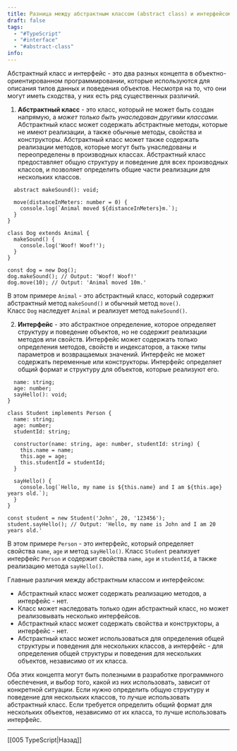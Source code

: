 ```yaml
---
title: Разница между абстрактным классом (abstract class) и интерфейсом (interface)?
draft: false
tags:
  - "#TypeScript"
  - "#interface"
  - "#abstract-class"
info:
---
```

Абстрактный класс и интерфейс - это два разных концепта в объектно-ориентированном программировании, которые используются для описания типов данных и поведения объектов. Несмотря на то, что они могут иметь сходства, у них есть ряд существенных различий.

1.  **Абстрактный класс** - это класс, который не может быть создан напрямую, а *может только быть унаследован другими классами.* Абстрактный класс может содержать абстрактные методы, которые не имеют реализации, а также обычные методы, свойства и конструкторы. Абстрактный класс может также содержать реализации методов, которые могут быть унаследованы и переопределены в производных классах. Абстрактный класс предоставляет общую структуру и поведение для всех производных классов, и позволяет определить общие части реализации для нескольких классов.

```tsx
  abstract makeSound(): void;

  move(distanceInMeters: number = 0) {
    console.log(`Animal moved ${distanceInMeters}m.`);
  }
}

class Dog extends Animal {
  makeSound() {
    console.log('Woof! Woof!');
  }
}

const dog = new Dog();
dog.makeSound(); // Output: 'Woof! Woof!'
dog.move(10); // Output: 'Animal moved 10m.'
```

В этом примере `Animal` - это абстрактный класс, который содержит абстрактный метод `makeSound()` и обычный метод `move()`. Класс `Dog` наследует `Animal` и реализует метод `makeSound()`.

2.  **Интерфейс** - это абстрактное определение, которое определяет структуру и поведение объектов, но не содержит реализации методов или свойств. Интерфейс может содержать только определения методов, свойств и индексаторов, а также типы параметров и возвращаемых значений. Интерфейс не может содержать переменные или конструкторы. Интерфейс определяет общий формат и структуру для объектов, которые реализуют его.

```tsx
  name: string;
  age: number;
  sayHello(): void;
}

class Student implements Person {
  name: string;
  age: number;
  studentId: string;

  constructor(name: string, age: number, studentId: string) {
    this.name = name;
    this.age = age;
    this.studentId = studentId;
  }

  sayHello() {
    console.log(`Hello, my name is ${this.name} and I am ${this.age} years old.`);
  }
}

const student = new Student('John', 20, '123456');
student.sayHello(); // Output: 'Hello, my name is John and I am 20 years old.'
```

В этом примере `Person` - это интерфейс, который определяет свойства `name`, `age` и метод `sayHello()`. Класс `Student` реализует интерфейс `Person` и содержит свойства `name`, `age` и `studentId`, а также реализацию метода `sayHello()`.

Главные различия между абстрактным классом и интерфейсом:
-   Абстрактный класс может содержать реализацию методов, а интерфейс - нет.
-   Класс может наследовать только один абстрактный класс, но может реализовывать несколько интерфейсов.
-   Абстрактный класс может содержать свойства и конструкторы, а интерфейс - нет.
-   Абстрактный класс может использоваться для определения общей структуры и поведения для нескольких классов, а интерфейс - для определения общей структуры и поведения для нескольких объектов, независимо от их класса.

Оба этих концепта могут быть полезными в разработке программного обеспечения, и выбор того, какой из них использовать, зависит от конкретной ситуации. Если нужно определить общую структуру и поведение для нескольких классов, то лучше использовать абстрактный класс. Если требуется определить общий формат для нескольких объектов, независимо от их класса, то лучше использовать интерфейс.

_____

[[005 TypeScript|Назад]]